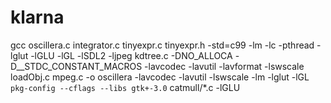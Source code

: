 # klarna

gcc oscillera.c integrator.c tinyexpr.c tinyexpr.h  -std=c99  -lm -lc -pthread -lglut  -lGLU -lGL -lSDL2 -ljpeg kdtree.c -DNO_ALLOCA -D__STDC_CONSTANT_MACROS -lavcodec -lavutil -lavformat  -lswscale  loadObj.c mpeg.c -o oscillera -lavcodec -lavutil -lswscale  -lm -lglut -lGL  `pkg-config --cflags --libs gtk+-3.0` catmull/*.c  -lGLU
